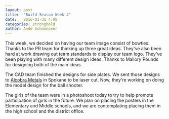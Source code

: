 ```yaml
---
layout: post
title:  "Build Season Week 4"
date:   2016-01-31 4:00
categories: stronghold
author: Ande Schoonover
---
```



This week, we decided on having our team image consist of bowties. Thanks to the
PR team for thinking up three great ideas. They've also been hard at work
drawing out team standards to display our team logo. They've been playing with
many different design ideas. Thanks to Mallory Pounds for designing both of the
main ideas.


The CAD team finished the designs for side plates. We sent those designs to
[Alcobra Metals](http://alcobrametals.com) in Spokane to be laser cut. Now, they're working on doing the
model design for the ball shooter.


The girls of the team were in a photoshoot today to try to help promote
participation of girls in the future. We plan on placing the posters in the
Elementary and Middle schools, and we are contemplating placing them in the high
school and the district office.
